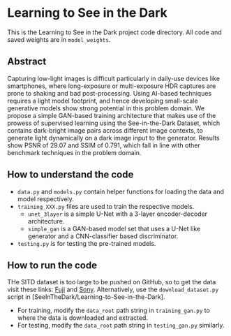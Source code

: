 # Learning to See in the Dark

This is the Learning to See in the Dark project code directory. All code and saved weights are in `model_weights`. 

## Abstract

Capturing low-light images is difficult particularly in daily-use devices like smartphones, where long-exposure or multi-exposure HDR captures are prone to shaking and bad post-processing. 
Using AI-based techniques requires a light model footprint, and hence developing small-scale generative models show strong potential in this problem domain. 
We propose a simple GAN-based training architecture that makes use of the prowess of supervised learning using the See-in-the-Dark Dataset, which contains dark-bright image pairs across different image contexts, to generate light dynamically on a dark image input to the generator. 
Results show PSNR of 29.07 and SSIM of 0.791, which fall in line with other benchmark techniques in the problem domain. 

## How to understand the code

- `data.py` and `models.py` contain helper functions for loading the data and model respectively. 
- `training_XXX.py` files are used to train the respective models. 
  - `unet_3layer` is a simple U-Net with a 3-layer encoder-decoder architecture.
  - `simple_gan` is a GAN-based model set that uses a U-Net like generator and a CNN-classifier based discriminator. 
- `testing.py` is for testing the pre-trained models. 

## How to run the code

THe SITD dataset is too large to be pushed on GitHub, so to get the data visit these links: [Fuji](https://storage.googleapis.com/isl-datasets/SID/Fuji.zip) and [Sony](https://storage.googleapis.com/isl-datasets/SID/Sony.zip). 
Alternatively, use the `download_dataset.py` script in [SeeInTheDark/Learning-to-See-in-the-Dark]. 
- For training, modify the `data_root` path string in `training_gan.py` to where the data is downloaded and extracted. 
- For testing, modify the `data_root` path string in `testing_gan.py` similarly. 
